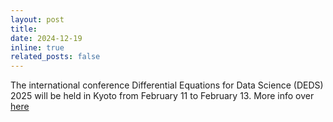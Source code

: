 ```yaml
---
layout: post
title: 
date: 2024-12-19
inline: true
related_posts: false
---
```


The international conference Differential Equations for Data Science (DEDS) 2025 will be held in Kyoto from February 11 to February 13. More info over [here](https://sites.google.com/view/deds2025/home) 